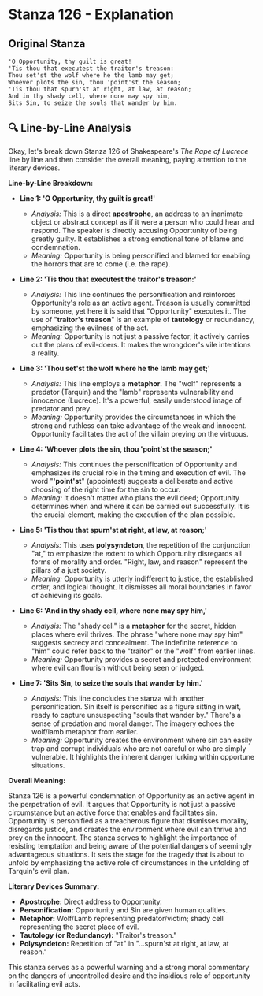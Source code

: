 # Stanza 126 - Explanation

## Original Stanza
```
'O Opportunity, thy guilt is great!
'Tis thou that executest the traitor's treason:
Thou set'st the wolf where he the lamb may get;
Whoever plots the sin, thou 'point'st the season;
'Tis thou that spurn'st at right, at law, at reason;
And in thy shady cell, where none may spy him,
Sits Sin, to seize the souls that wander by him.
```

## 🔍 Line-by-Line Analysis
Okay, let's break down Stanza 126 of Shakespeare's *The Rape of Lucrece* line by line and then consider the overall meaning, paying attention to the literary devices.

**Line-by-Line Breakdown:**

*   **Line 1: 'O Opportunity, thy guilt is great!'**
    *   *Analysis:* This is a direct **apostrophe**, an address to an inanimate object or abstract concept as if it were a person who could hear and respond. The speaker is directly accusing Opportunity of being greatly guilty. It establishes a strong emotional tone of blame and condemnation.
    *   *Meaning:* Opportunity is being personified and blamed for enabling the horrors that are to come (i.e. the rape).

*   **Line 2: 'Tis thou that executest the traitor's treason:'**
    *   *Analysis:* This line continues the personification and reinforces Opportunity's role as an active agent. Treason is usually committed by someone, yet here it is said that "Opportunity" executes it. The use of "**traitor's treason**" is an example of **tautology** or redundancy, emphasizing the evilness of the act.
    *   *Meaning:* Opportunity is not just a passive factor; it actively carries out the plans of evil-doers. It makes the wrongdoer's vile intentions a reality.

*   **Line 3: 'Thou set'st the wolf where he the lamb may get;'**
    *   *Analysis:* This line employs a **metaphor**. The "wolf" represents a predator (Tarquin) and the "lamb" represents vulnerability and innocence (Lucrece). It's a powerful, easily understood image of predator and prey.
    *   *Meaning:* Opportunity provides the circumstances in which the strong and ruthless can take advantage of the weak and innocent. Opportunity facilitates the act of the villain preying on the virtuous.

*   **Line 4: 'Whoever plots the sin, thou 'point'st the season;'**
    *   *Analysis:* This continues the personification of Opportunity and emphasizes its crucial role in the timing and execution of evil. The word "**'point'st**" (appointest) suggests a deliberate and active choosing of the right time for the sin to occur.
    *   *Meaning:* It doesn't matter who plans the evil deed; Opportunity determines when and where it can be carried out successfully. It is the crucial element, making the execution of the plan possible.

*   **Line 5: 'Tis thou that spurn'st at right, at law, at reason;'**
    *   *Analysis:* This uses **polysyndeton**, the repetition of the conjunction "at," to emphasize the extent to which Opportunity disregards all forms of morality and order. "Right, law, and reason" represent the pillars of a just society.
    *   *Meaning:* Opportunity is utterly indifferent to justice, the established order, and logical thought. It dismisses all moral boundaries in favor of achieving its goals.

*   **Line 6: 'And in thy shady cell, where none may spy him,'**
    *   *Analysis:* The "shady cell" is a **metaphor** for the secret, hidden places where evil thrives. The phrase "where none may spy him" suggests secrecy and concealment. The indefinite reference to "him" could refer back to the "traitor" or the "wolf" from earlier lines.
    *   *Meaning:* Opportunity provides a secret and protected environment where evil can flourish without being seen or judged.

*   **Line 7: 'Sits Sin, to seize the souls that wander by him.'**
    *   *Analysis:* This line concludes the stanza with another personification. Sin itself is personified as a figure sitting in wait, ready to capture unsuspecting "souls that wander by." There's a sense of predation and moral danger. The imagery echoes the wolf/lamb metaphor from earlier.
    *   *Meaning:* Opportunity creates the environment where sin can easily trap and corrupt individuals who are not careful or who are simply vulnerable. It highlights the inherent danger lurking within opportune situations.

**Overall Meaning:**

Stanza 126 is a powerful condemnation of Opportunity as an active agent in the perpetration of evil. It argues that Opportunity is not just a passive circumstance but an active force that enables and facilitates sin. Opportunity is personified as a treacherous figure that dismisses morality, disregards justice, and creates the environment where evil can thrive and prey on the innocent. The stanza serves to highlight the importance of resisting temptation and being aware of the potential dangers of seemingly advantageous situations. It sets the stage for the tragedy that is about to unfold by emphasizing the active role of circumstances in the unfolding of Tarquin's evil plan.

**Literary Devices Summary:**

*   **Apostrophe:** Direct address to Opportunity.
*   **Personification:** Opportunity and Sin are given human qualities.
*   **Metaphor:** Wolf/Lamb representing predator/victim; shady cell representing the secret place of evil.
*   **Tautology (or Redundancy):** "Traitor's treason."
*   **Polysyndeton:** Repetition of "at" in "...spurn'st at right, at law, at reason."

This stanza serves as a powerful warning and a strong moral commentary on the dangers of uncontrolled desire and the insidious role of opportunity in facilitating evil acts.
